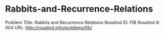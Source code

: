 # Rabbits-and-Recurrence-Relations

Problem Title: Rabbits and Recurrence Relations
Rosalind ID: FIB
Rosalind #: 004
URL: http://rosalind.info/problems/fib/
